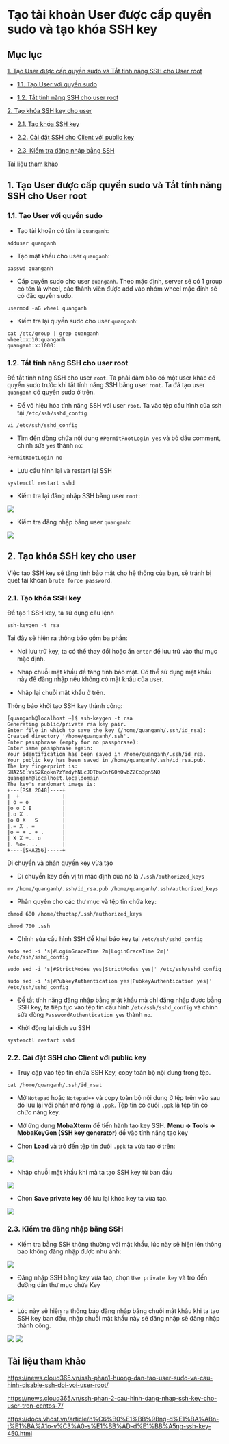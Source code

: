 # Tạo tài khoản User được cấp quyền sudo và tạo khóa SSH key

## Mục lục

[1. Tạo User được cấp quyền sudo và Tắt tính năng SSH cho User root](https://github.com/quanganh1996111/Linux-Tutorial/blob/master/Linux-Onjob%20Trainning/Security%20and%20Firewall/SSH_Keypair/C%E1%BA%A5u%20h%C3%ACnh%20SSH%20keypair.md#1-t%E1%BA%A1o-user-%C4%91%C6%B0%E1%BB%A3c-c%E1%BA%A5p-quy%E1%BB%81n-sudo-v%C3%A0-t%E1%BA%AFt-t%C3%ADnh-n%C4%83ng-ssh-cho-user-root)

- [1.1. Tạo User với quyền sudo](https://github.com/quanganh1996111/Linux-Tutorial/blob/master/Linux-Onjob%20Trainning/Security%20and%20Firewall/SSH_Keypair/C%E1%BA%A5u%20h%C3%ACnh%20SSH%20keypair.md#11-t%E1%BA%A1o-user-v%E1%BB%9Bi-quy%E1%BB%81n-sudo)

- [1.2. Tắt tính năng SSH cho user root](https://github.com/quanganh1996111/Linux-Tutorial/blob/master/Linux-Onjob%20Trainning/Security%20and%20Firewall/SSH_Keypair/C%E1%BA%A5u%20h%C3%ACnh%20SSH%20keypair.md#12-t%E1%BA%AFt-t%C3%ADnh-n%C4%83ng-ssh-cho-user-root)

[2. Tạo khóa SSH key cho user](https://github.com/quanganh1996111/Linux-Tutorial/blob/master/Linux-Onjob%20Trainning/Security%20and%20Firewall/SSH_Keypair/C%E1%BA%A5u%20h%C3%ACnh%20SSH%20keypair.md#2-t%E1%BA%A1o-kh%C3%B3a-ssh-key-cho-user)

- [2.1. Tạo khóa SSH key](https://github.com/quanganh1996111/Linux-Tutorial/blob/master/Linux-Onjob%20Trainning/Security%20and%20Firewall/SSH_Keypair/C%E1%BA%A5u%20h%C3%ACnh%20SSH%20keypair.md#21-t%E1%BA%A1o-kh%C3%B3a-ssh-key)

- [2.2. Cài đặt SSH cho Client với public key](https://github.com/quanganh1996111/Linux-Tutorial/blob/master/Linux-Onjob%20Trainning/Security%20and%20Firewall/SSH_Keypair/C%E1%BA%A5u%20h%C3%ACnh%20SSH%20keypair.md#22-c%C3%A0i-%C4%91%E1%BA%B7t-ssh-cho-client-v%E1%BB%9Bi-public-key)

- [2.3. Kiểm tra đăng nhập bằng SSH](https://github.com/quanganh1996111/Linux-Tutorial/blob/master/Linux-Onjob%20Trainning/Security%20and%20Firewall/SSH_Keypair/C%E1%BA%A5u%20h%C3%ACnh%20SSH%20keypair.md#23-ki%E1%BB%83m-tra-%C4%91%C4%83ng-nh%E1%BA%ADp-b%E1%BA%B1ng-ssh)

[Tài liệu tham khảo](https://github.com/quanganh1996111/Linux-Tutorial/blob/master/Linux-Onjob%20Trainning/Security%20and%20Firewall/SSH_Keypair/C%E1%BA%A5u%20h%C3%ACnh%20SSH%20keypair.md#t%C3%A0i-li%E1%BB%87u-tham-kh%E1%BA%A3o)

## 1. Tạo User được cấp quyền sudo và Tắt tính năng SSH cho User root

### 1.1. Tạo User với quyền sudo

- Tạo tài khoản có tên là `quanganh`:

`adduser quanganh`

- Tạo mật khẩu cho user `quanganh`:

`passwd quanganh`

- Cấp quyền sudo cho user `quanganh`. Theo mặc định, server sẽ có 1 group có tên là wheel, các thành viên được add vào nhóm wheel mặc đính sẽ có đặc quyền sudo.

`usermod -aG wheel quanganh`

- Kiểm tra lại quyền sudo cho user `quanganh`:

```
cat /etc/group | grep quanganh
wheel:x:10:quanganh
quanganh:x:1000:
```

### 1.2. Tắt tính năng SSH cho user root

Để tắt tính năng SSH cho user `root`. Ta phải đảm bảo có một user khác có quyền sudo trước khi tắt tính năng SSH bằng user `root`. Ta đã tạo user `quanganh` có quyền sudo ở trên.

- Để vô hiệu hóa tính năng SSH với user `root`. Ta vào tệp cấu hình của ssh tại `/etc/ssh/sshd_config`

`vi /etc/ssh/sshd_config`

- Tìm đến dòng chứa nội dung `#PermitRootLogin yes` và bỏ dấu comment, chỉnh sửa `yes` thành `no`:

`PermitRootLogin no`

- Lưu cấu hình lại và restart lại SSH

`systemctl restart sshd`

- Kiểm tra lại đăng nhập SSH bằng user `root`:

<img src="https://imgur.com/mZSKA4d.png">

- Kiểm tra đăng nhập bằng user `quanganh`:

<img src="https://imgur.com/xdyUUyZ.png">

## 2. Tạo khóa SSH key cho user

Việc tạo SSH key sẽ tăng tính bảo mật cho hệ thống của bạn, sẽ tránh bị quét tài khoản `brute force password`.

### 2.1. Tạo khóa SSH key

Để tạo 1 SSH key, ta sử dụng câu lệnh

`ssh-keygen -t rsa`

Tại đây sẽ hiện ra thông báo gồm ba phần:

- Nơi lưu trữ key, ta có thể thay đổi hoặc ấn `enter` để lưu trữ vào thư mục mặc định.

- Nhập chuỗi mật khẩu để tăng tính bảo mật. Có thể sử dụng mật khẩu này để đăng nhập nếu không có mật khẩu của user.

- Nhập lại chuỗi mật khẩu ở trên.

Thông báo khởi tạo SSH key thành công:

```
[quanganh@localhost ~]$ ssh-keygen -t rsa
Generating public/private rsa key pair.
Enter file in which to save the key (/home/quanganh/.ssh/id_rsa):
Created directory '/home/quanganh/.ssh'.
Enter passphrase (empty for no passphrase):
Enter same passphrase again:
Your identification has been saved in /home/quanganh/.ssh/id_rsa.
Your public key has been saved in /home/quanganh/.ssh/id_rsa.pub.
The key fingerprint is:
SHA256:Ws52Kqokn7zYmdyhNLcJDTbwCnfG0hOwbZZCo3pn5NQ quanganh@localhost.localdomain
The key's randomart image is:
+---[RSA 2048]----+
|  +              |
| o = o           |
|o o O E          |
|.o X .           |
|o O X   S        |
|.= X . =         |
|o = + . + .      |
| X X +.. o       |
|. %o=. ..        |
+----[SHA256]-----+
```

Di chuyển và phân quyền key vừa tạo

- Di chuyển key đến vị trí mặc định của nó là `/.ssh/authorized_keys`

`mv /home/quanganh/.ssh/id_rsa.pub /home/quanganh/.ssh/authorized_keys`

- Phân quyền cho các thư mục và tệp tin chứa key:

```
chmod 600 /home/thuctap/.ssh/authorized_keys

chmod 700 .ssh
```

- Chỉnh sửa cấu hình SSH để khai báo key tại `/etc/ssh/sshd_config`

```
sudo sed -i 's|#LoginGraceTime 2m|LoginGraceTime 2m|' /etc/ssh/sshd_config

sudo sed -i 's|#StrictModes yes|StrictModes yes|' /etc/ssh/sshd_config

sudo sed -i 's|#PubkeyAuthentication yes|PubkeyAuthentication yes|' /etc/ssh/sshd_config
```

- Để tắt tính năng đăng nhập bằng mật khẩu mà chỉ đăng nhập được bằng SSH key, ta tiếp tục vào tệp tin cấu hình `/etc/ssh/sshd_config` và chỉnh sửa dòng `PasswordAuthentication yes` thành `no`.

- Khởi động lại dịch vụ SSH

`systemctl restart sshd`

### 2.2. Cài đặt SSH cho Client với public key

- Truy cập vào tệp tin chứa SSH Key, copy toàn bộ nội dung trong tệp.

`cat /home/quanganh/.ssh/id_rsat`

- Mở `Notepad` hoặc `Notepad++` và copy toàn bộ nội dung ở tệp trên vào sau đó lưu lại với phần mở rộng là `.ppk`. Tệp tin có đuôi `.ppk` là tệp tin có chức năng key.

- Mở ứng dụng **MobaXterm** để tiến hành tạo key SSH. **Menu -> Tools -> MobaKeyGen (SSH key generator)** để vào tính năng tạo key

- Chọn **Load** và trỏ đến tệp tin đuôi `.ppk` ta vừa tạo ở trên:

<img src="https://imgur.com/YsqBcis.png">

- Nhập chuỗi mật khẩu khi mà ta tạo SSH key từ ban đầu

<img src="https://imgur.com/wnbmE53.png">

- Chọn **Save private key** để lưu lại khóa key ta vừa tạo.

<img src="https://imgur.com/zLL36eS.png">

### 2.3. Kiểm tra đăng nhập bằng SSH

- Kiểm tra bằng SSH thông thường với mật khẩu, lúc này sẽ hiện lên thông báo không đăng nhập được như ảnh:

<img src="https://imgur.com/vcnr7Sl.png">

- Đăng nhập SSH bằng key vừa tạo, chọn `Use private key` và trỏ đến đường dẫn thư mục chứa Key

<img src="https://imgur.com/ahdH1hc.png">

- Lúc này sẽ hiện ra thông báo đăng nhập bằng chuỗi mật khẩu khi ta tạo SSH key ban đầu, nhập chuỗi mật khẩu này sẽ đăng nhập sẽ đăng nhập thành công.

<img src="https://imgur.com/tHb9BkP.png">

<img src="https://imgur.com/dNXtNnM.png">

## Tài liệu tham khảo

https://news.cloud365.vn/ssh-phan1-huong-dan-tao-user-sudo-va-cau-hinh-disable-ssh-doi-voi-user-root/

https://news.cloud365.vn/ssh-phan-2-cau-hinh-dang-nhap-ssh-key-cho-user-tren-centos-7/

https://docs.vhost.vn/article/h%C6%B0%E1%BB%9Bng-d%E1%BA%ABn-t%E1%BA%A1o-v%C3%A0-s%E1%BB%AD-d%E1%BB%A5ng-ssh-key-450.html